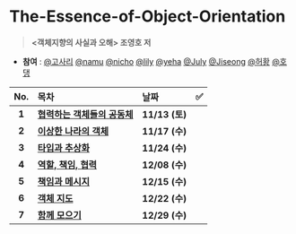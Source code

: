 # The-Essence-of-Object-Orientation
> **&lt;객체지향의 사실과 오해> 조영호 저** 
- **참여** : [@고사리](https://github.com/FIIIIN) [@namu](https://github.com/jsim27) [@nicho](https://github.com/Kim-EunsooSilver) [@lily](https://github.com/yeahg-dev) [@yeha](https://github.com/ye-ha) [@July](https://github.com/July911) [@Jiseong](https://github.com/yim2627) [@허황](https://github.com/hwangjeha) [@호댕](https://github.com/yanghojoon) 

|  No.  | 목차                             | 날짜           | ✅  |
| :---: | :------------------------------- | :------------- | :-: |
| **1** | **[협력하는 객체들의 공동체](01_협력하는_객체들의_공동체.md)** | **11/13 (토)** |     |
| **2** | **[이상한 나라의 객체](02_이상한_나라의_객체.md)** | **11/17 (수)** |     |
| **3** | **[타입과 추상화](03_타입과_추상화.md)** | **11/24 (수)** |     |
| **4** | **[역할, 책임, 협력](04_역할,_책임,_협력.md)** | **12/08 (수)** |     |
| **5** | **[책임과 메시지](05_책임과_메시지.md)** | **12/15 (수)** |     |
| **6** | **[객체 지도](06_객체_지도.md)** | **12/22 (수)** |     |
| **7** | **[함께 모으기](07_함께_모으기.md)** | **12/29 (수)** |     |
